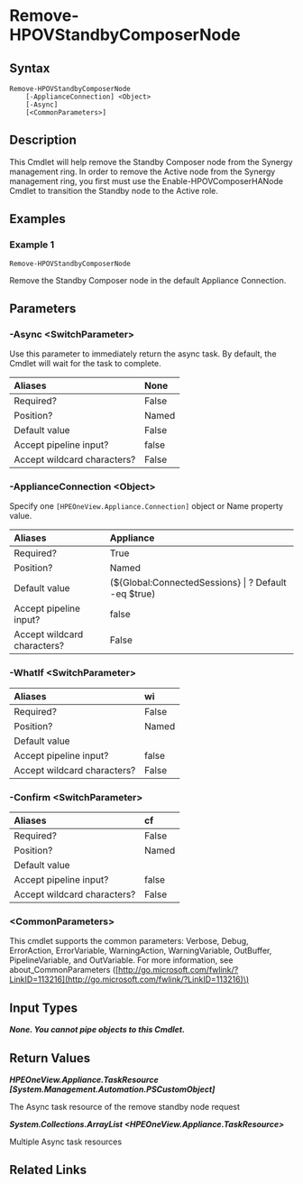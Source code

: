﻿---
description: Remove Standby Composer node.
---

# Remove-HPOVStandbyComposerNode

## Syntax

```text
Remove-HPOVStandbyComposerNode
    [-ApplianceConnection] <Object>
    [-Async]
    [<CommonParameters>]
```

## Description

This Cmdlet will help remove the Standby Composer node from the Synergy management ring.  In order to remove the Active node from the Synergy management ring, you first must use the Enable-HPOVComposerHANode Cmdlet to transition the Standby node to the Active role.

## Examples

###  Example 1 

```text
Remove-HPOVStandbyComposerNode
```

Remove the Standby Composer node in the default Appliance Connection.

## Parameters

### -Async &lt;SwitchParameter&gt;

Use this parameter to immediately return the async task.  By default, the Cmdlet will wait for the task to complete.

| Aliases | None |
| :--- | :--- |
| Required? | False |
| Position? | Named |
| Default value | False |
| Accept pipeline input? | false |
| Accept wildcard characters? | False |

### -ApplianceConnection &lt;Object&gt;

Specify one `[HPEOneView.Appliance.Connection]` object or Name property value.

| Aliases | Appliance |
| :--- | :--- |
| Required? | True |
| Position? | Named |
| Default value | (${Global:ConnectedSessions} &vert; ? Default -eq $true) |
| Accept pipeline input? | false |
| Accept wildcard characters? | False |

### -WhatIf &lt;SwitchParameter&gt;



| Aliases | wi |
| :--- | :--- |
| Required? | False |
| Position? | Named |
| Default value |  |
| Accept pipeline input? | false |
| Accept wildcard characters? | False |

### -Confirm &lt;SwitchParameter&gt;



| Aliases | cf |
| :--- | :--- |
| Required? | False |
| Position? | Named |
| Default value |  |
| Accept pipeline input? | false |
| Accept wildcard characters? | False |

### &lt;CommonParameters&gt;

This cmdlet supports the common parameters: Verbose, Debug, ErrorAction, ErrorVariable, WarningAction, WarningVariable, OutBuffer, PipelineVariable, and OutVariable. For more information, see about\_CommonParameters \([http://go.microsoft.com/fwlink/?LinkID=113216](http://go.microsoft.com/fwlink/?LinkID=113216)\)

## Input Types

_**None.  You cannot pipe objects to this Cmdlet.**_

## Return Values

_**HPEOneView.Appliance.TaskResource [System.Management.Automation.PSCustomObject]**_

The Async task resource of the remove standby node request

_**System.Collections.ArrayList <HPEOneView.Appliance.TaskResource>**_

Multiple Async task resources

## Related Links

